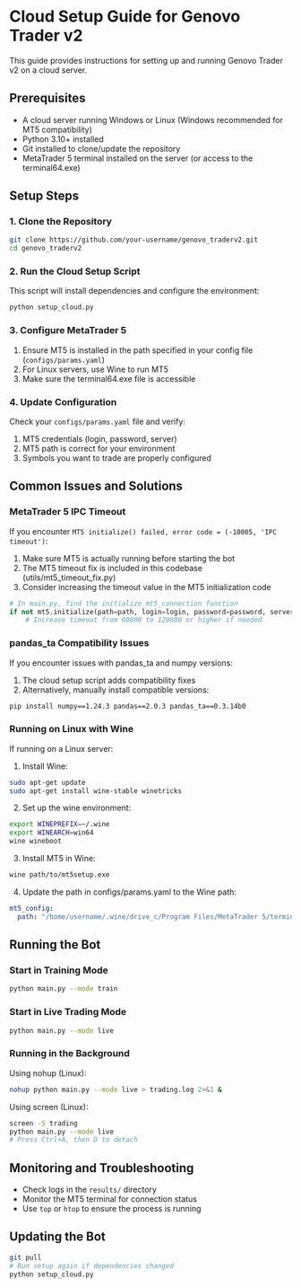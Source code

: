 # Cloud Setup Guide for Genovo Trader v2

This guide provides instructions for setting up and running Genovo Trader v2 on a cloud server.

## Prerequisites

- A cloud server running Windows or Linux (Windows recommended for MT5 compatibility)
- Python 3.10+ installed
- Git installed to clone/update the repository
- MetaTrader 5 terminal installed on the server (or access to the terminal64.exe)

## Setup Steps

### 1. Clone the Repository

```bash
git clone https://github.com/your-username/genovo_traderv2.git
cd genovo_traderv2
```

### 2. Run the Cloud Setup Script

This script will install dependencies and configure the environment:

```bash
python setup_cloud.py
```

### 3. Configure MetaTrader 5

1. Ensure MT5 is installed in the path specified in your config file (`configs/params.yaml`)
2. For Linux servers, use Wine to run MT5
3. Make sure the terminal64.exe file is accessible

### 4. Update Configuration

Check your `configs/params.yaml` file and verify:

1. MT5 credentials (login, password, server)
2. MT5 path is correct for your environment
3. Symbols you want to trade are properly configured

## Common Issues and Solutions

### MetaTrader 5 IPC Timeout

If you encounter `MT5 initialize() failed, error code = (-10005, 'IPC timeout')`:

1. Make sure MT5 is actually running before starting the bot
2. The MT5 timeout fix is included in this codebase (utils/mt5_timeout_fix.py)
3. Consider increasing the timeout value in the MT5 initialization code

```python
# In main.py, find the initialize_mt5_connection function
if not mt5.initialize(path=path, login=login, password=password, server=server, timeout=120000):
    # Increase timeout from 60000 to 120000 or higher if needed
```

### pandas_ta Compatibility Issues

If you encounter issues with pandas_ta and numpy versions:

1. The cloud setup script adds compatibility fixes
2. Alternatively, manually install compatible versions:

```bash
pip install numpy==1.24.3 pandas==2.0.3 pandas_ta==0.3.14b0
```

### Running on Linux with Wine

If running on a Linux server:

1. Install Wine:
```bash
sudo apt-get update
sudo apt-get install wine-stable winetricks
```

2. Set up the wine environment:
```bash
export WINEPREFIX=~/.wine
export WINEARCH=win64
wine wineboot
```

3. Install MT5 in Wine:
```bash
wine path/to/mt5setup.exe
```

4. Update the path in configs/params.yaml to the Wine path:
```yaml
mt5_config:
  path: "/home/username/.wine/drive_c/Program Files/MetaTrader 5/terminal64.exe"
```

## Running the Bot

### Start in Training Mode

```bash
python main.py --mode train
```

### Start in Live Trading Mode

```bash
python main.py --mode live
```

### Running in the Background

Using nohup (Linux):

```bash
nohup python main.py --mode live > trading.log 2>&1 &
```

Using screen (Linux):

```bash
screen -S trading
python main.py --mode live
# Press Ctrl+A, then D to detach
```

## Monitoring and Troubleshooting

- Check logs in the `results/` directory
- Monitor the MT5 terminal for connection status
- Use `top` or `htop` to ensure the process is running

## Updating the Bot

```bash
git pull
# Run setup again if dependencies changed
python setup_cloud.py
``` 
